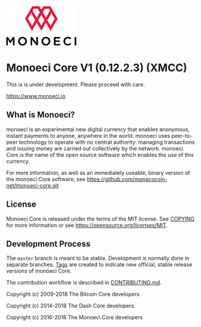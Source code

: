 ![GitHub Logo](/logo-Monoeci.png)

Monoeci Core V1 (0.12.2.3) (XMCC)
===============================

This is is under development. Please proceed with care.

https://www.monoeci.io


What is Monoeci?
----------------

monoeci is an experimental new digital currency that enables anonymous, instant
payments to anyone, anywhere in the world. monoeci uses peer-to-peer technology
to operate with no central authority: managing transactions and issuing money
are carried out collectively by the network. monoeci Core is the name of the open
source software which enables the use of this currency.

For more information, as well as an immediately useable, binary version of
the monoeci Core software, see https://github.com/monacocoin-net/monoeci-core.git


License
-------

Monoeci Core is released under the terms of the MIT license. See [COPYING](COPYING) for more
information or see https://opensource.org/licenses/MIT.

Development Process
-------------------

The `master` branch is meant to be stable. Development is normally done in separate branches.
[Tags](https://github.com/monacocoin-net/monoeci-core) are created to indicate new official,
stable release versions of monoeci Core.

The contribution workflow is described in [CONTRIBUTING.md](CONTRIBUTING.md).


Copyright (c) 2009-2018 The Bitcoin Core developers

Copyright (c) 2014-2018 The Dash Core developers

Copyright (c) 2016-2018 The Monoeci Core developers
